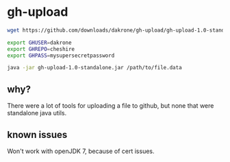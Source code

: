 # gh-upload

```zsh
wget https://github.com/downloads/dakrone/gh-upload/gh-upload-1.0-standalone.jar

export GHUSER=dakrone
export GHREPO=cheshire
export GHPASS=mysupersecretpassword

java -jar gh-upload-1.0-standalone.jar /path/to/file.data
```

## why?

There were a lot of tools for uploading a file to github, but none
that were standalone java utils.

## known issues

Won't work with openJDK 7, because of cert issues.

